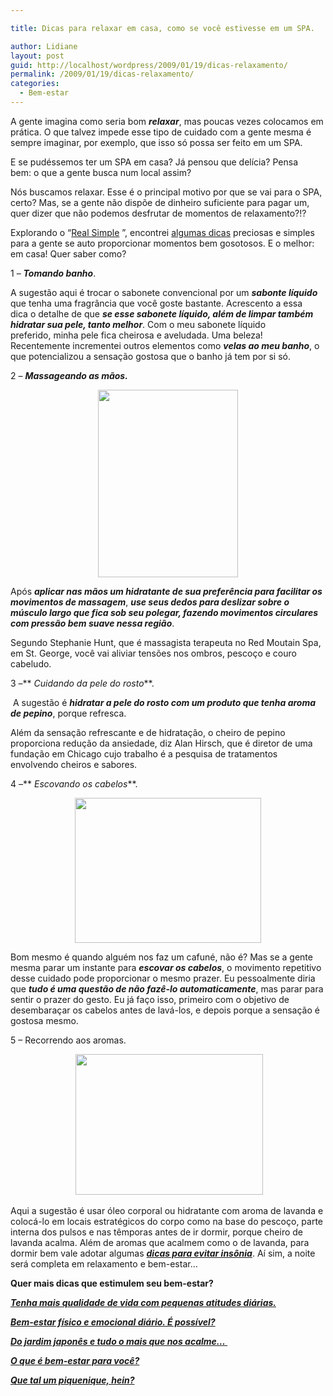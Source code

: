 ```yaml
---

title: Dicas para relaxar em casa, como se você estivesse em um SPA.

author: Lidiane
layout: post
guid: http://localhost/wordpress/2009/01/19/dicas-relaxamento/
permalink: /2009/01/19/dicas-relaxamento/
categories:
  - Bem-estar
---
```

A gente imagina como seria bom **_relaxar_**, mas poucas vezes colocamos em prática. O que talvez impede esse tipo de cuidado com a gente mesma é sempre imaginar, por exemplo, que isso só possa ser feito em um SPA.

E se pudéssemos ter um SPA em casa? Já pensou que delícia? Pensa bem: o que a gente busca num local assim?

Nós buscamos relaxar. Esse é o principal motivo por que se vai para o SPA, certo? Mas, se a gente não dispõe de dinheiro suficiente para pagar um, quer dizer que não podemos desfrutar de momentos de relaxamento?!?

Explorando o “[Real Simple](http://www.realsimple.com/realsimple/homepage/flash/0,23022,,00.shtml?origref=http://www.realsimple.com/realsimple/homepage/flash/0,23022,,00.shtml?origref=http://www.realsimple.com/realsimple/package/0,21861,1168444-1850351-2,00.html) ”, encontrei [algumas dicas](http://www.realsimple.com/realsimple/package/0,21861,1168444-1850351-1,00.html)  preciosas e simples para a gente se auto proporcionar momentos bem gosotosos. E o melhor: em casa! Quer saber como?

1 – **_Tomando banho_**.

A sugestão aqui é trocar o sabonete convencional por um **_sabonte líquido_** que tenha uma fragrância que você goste bastante. Acrescento a essa dica o detalhe de que **_se esse sabonete líquido, além de limpar também hidratar sua pele, tanto melhor_**. Com o meu sabonete líquido preferido, minha pele fica cheirosa e aveludada. Uma beleza!  Recentemente incrementei outros elementos como **_velas ao meu banho_**, o que potencializou a sensação gostosa que o banho já tem por si só.

2 – **_Massageando as mãos._**

<p style="text-align: center;">
  <a href="http://www.trololodemulher.com.br/blog/wp-content/uploads/2010/07/maos-femininas.jpg"><img class="size-medium wp-image-4918 aligncenter" title="mãos femininas" src="http://www.trololodemulher.com.br/blog/wp-content/uploads/2010/07/maos-femininas-224x300.jpg" alt="" width="224" height="300" /></a>
</p>

Após **_aplicar nas mãos um hidratante de sua preferência para facilitar os movimentos de massagem_**, **_use seus dedos para deslizar sobre o músculo largo que fica sob seu polegar, fazendo movimentos circulares com pressão bem suave nessa região_**.

Segundo Stephanie Hunt, que é massagista terapeuta no Red Moutain Spa, em St. George, você vai aliviar tensões nos ombros, pescoço e couro cabeludo.

3 –** _Cuidando da pele do rosto_**.

 A sugestão é **_hidratar a pele do rosto com um produto que tenha aroma de pepino_**, porque refresca.

Além da sensação refrescante e de hidratação, o cheiro de pepino proporciona redução da ansiedade, diz Alan Hirsch, que é diretor de uma fundação em Chicago cujo trabalho é a pesquisa de tratamentos envolvendo cheiros e sabores.

4 –** _Escovando os cabelos_**.

<p style="text-align: center;">
  <a href="http://www.trololodemulher.com.br/blog/wp-content/uploads/2010/07/cabelos.jpg"><img class="size-full wp-image-4919 aligncenter" title="cabelos" src="http://www.trololodemulher.com.br/blog/wp-content/uploads/2010/07/cabelos.jpg" alt="" width="298" height="232" /></a>
</p>

Bom mesmo é quando alguém nos faz um cafuné, não é? Mas se a gente mesma parar um instante para **_escovar os cabelos_**, o movimento repetitivo desse cuidado pode proporcionar o mesmo prazer. Eu pessoalmente diria que **_tudo é uma questão de não fazê-lo automaticamente_**, mas parar para sentir o prazer do gesto. Eu já faço isso, primeiro com o objetivo de desembaraçar os cabelos antes de lavá-los, e depois porque a sensação é gostosa mesmo.

5 – Recorrendo aos aromas.

<p style="text-align: center;">
   <a href="http://www.trololodemulher.com.br/blog/wp-content/uploads/2010/07/lavanda.jpg"><img class="size-medium wp-image-4920 aligncenter" title="lavanda" src="http://www.trololodemulher.com.br/blog/wp-content/uploads/2010/07/lavanda-300x225.jpg" alt="" width="300" height="225" /></a>
</p>

Aqui a sugestão é usar óleo corporal ou hidratante com aroma de lavanda e colocá-lo em locais estratégicos do corpo como na base do pescoço, parte interna dos pulsos e nas têmporas antes de ir dormir, porque cheiro de lavanda acalma. Além de aromas que acalmem como o de lavanda, para dormir bem vale adotar algumas **_<a href="http://www.trololodemulher.com.br/2009/01/29/1-2-3-4-5-carneirinhos-6-dicas-e-durma-bem/" target="_self">dicas para evitar insônia</a>_**. Aí sim, a noite será completa em relaxamento e bem-estar&#8230;

**Quer mais dicas que estimulem seu bem-estar?**

**_<a href="http://www.trololodemulher.com.br/2010/03/12/tenha-mais-qualidade-de-vida-com-pequenas-atitudes-diarias%e2%80%a6/" target="_self">Tenha mais qualidade de vida com pequenas atitudes diárias.</a>_**

**_<a href="http://www.trololodemulher.com.br/2009/07/15/bem-estar-fsico-e-emocional-dirio-possvel/" target="_self">Bem-estar físico e emocional diário. É possível?</a>_**

**_<a href="http://www.trololodemulher.com.br/2009/05/22/do-jardim-japons-e-tudo-o-mais-que-nos-acalme/" target="_self">Do jardim japonês e tudo o mais que nos acalme&#8230; </a>_**

**_<a href="http://www.trololodemulher.com.br/2009/02/25/o-que-bem-estar-para-voc/" target="_self">O que é bem-estar para você?</a>_**

**_<a href="http://www.trololodemulher.com.br/2009/02/01/piquenique/" target="_self">Que tal um piquenique, hein?</a>_**